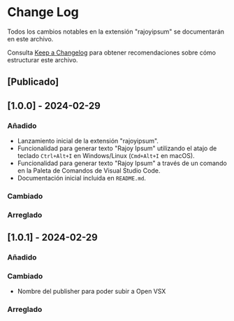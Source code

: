 # Change Log

Todos los cambios notables en la extensión "rajoyipsum" se documentarán en este archivo.

Consulta [Keep a Changelog](http://keepachangelog.com/) para obtener recomendaciones sobre cómo estructurar este archivo.

## [Publicado]

## [1.0.0] - 2024-02-29
### Añadido
- Lanzamiento inicial de la extensión "rajoyipsum".
- Funcionalidad para generar texto "Rajoy Ipsum" utilizando el atajo de teclado `Ctrl+Alt+I` en Windows/Linux (`Cmd+Alt+I` en macOS).
- Funcionalidad para generar texto "Rajoy Ipsum" a través de un comando en la Paleta de Comandos de Visual Studio Code.
- Documentación inicial incluida en `README.md`.
### Cambiado

### Arreglado

## [1.0.1] - 2024-02-29
### Añadido

### Cambiado
- Nombre del publisher para poder subir a Open VSX

### Arreglado
